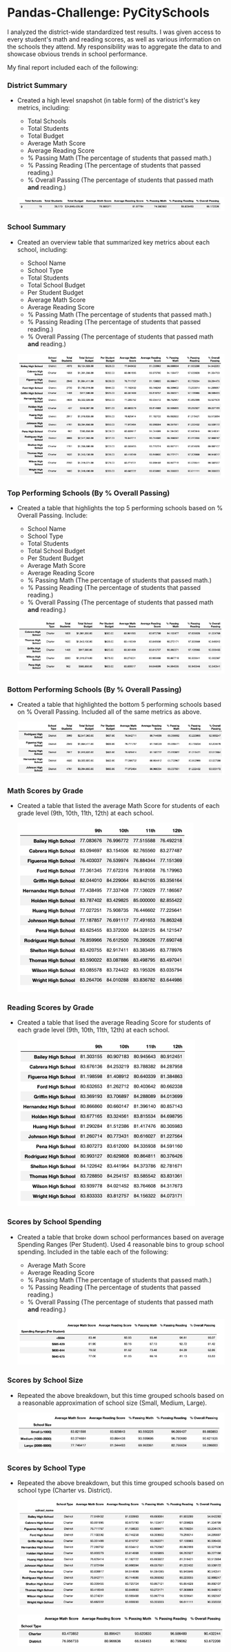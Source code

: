 # Pandas-Challenge: PyCitySchools

I analyzed the district-wide standardized test results. I was given access to every student's math and reading scores, as well as various information on the schools they attend. My responsibility was to aggregate the data to and showcase obvious trends in school performance.

My final report included each of the following:

### District Summary

* Created a high level snapshot (in table form) of the district's key metrics, including:
  * Total Schools
  * Total Students
  * Total Budget
  * Average Math Score
  * Average Reading Score
  * % Passing Math (The percentage of students that passed math.)
  * % Passing Reading (The percentage of students that passed reading.)
  * % Overall Passing (The percentage of students that passed math **and** reading.)
  
  ![image1](PyCitySchools/images/3.png)

### School Summary

* Created an overview table that summarized key metrics about each school, including:
  * School Name
  * School Type
  * Total Students
  * Total School Budget
  * Per Student Budget
  * Average Math Score
  * Average Reading Score
  * % Passing Math (The percentage of students that passed math.)
  * % Passing Reading (The percentage of students that passed reading.)
  * % Overall Passing (The percentage of students that passed math **and** reading.)
  
  ![image2](PyCitySchools/images/4.png)

### Top Performing Schools (By % Overall Passing)

* Created a table that highlights the top 5 performing schools based on % Overall Passing. Include:
  * School Name
  * School Type
  * Total Students
  * Total School Budget
  * Per Student Budget
  * Average Math Score
  * Average Reading Score
  * % Passing Math (The percentage of students that passed math.)
  * % Passing Reading (The percentage of students that passed reading.)
  * % Overall Passing (The percentage of students that passed math **and** reading.)
  
  ![image1](PyCitySchools/images/top.png)

### Bottom Performing Schools (By % Overall Passing)

* Created a table that highlighted the bottom 5 performing schools based on % Overall Passing. Included all of the same metrics as above.

  ![image1](PyCitySchools/images/6.png)

### Math Scores by Grade

* Created a table that listed the average Math Score for students of each grade level (9th, 10th, 11th, 12th) at each school.

  ![image1](PyCitySchools/images/math.png)

### Reading Scores by Grade

* Created a table that lised the average Reading Score for students of each grade level (9th, 10th, 11th, 12th) at each school.

  ![image1](PyCitySchools/images/reading.png)

### Scores by School Spending

* Created a table that broke down school performances based on average Spending Ranges (Per Student). Used 4 reasonable bins to group school spending. Included in the table each of the following:
  * Average Math Score
  * Average Reading Score
  * % Passing Math (The percentage of students that passed math.)
  * % Passing Reading (The percentage of students that passed reading.)
  * % Overall Passing (The percentage of students that passed math **and** reading.)
  
  ![image1](PyCitySchools/images/7.png)

### Scores by School Size

* Repeated the above breakdown, but this time grouped schools based on a reasonable approximation of school size (Small, Medium, Large).

  ![image1](PyCitySchools/images/8.png)

### Scores by School Type

* Repeated the above breakdown, but this time grouped schools based on school type (Charter vs. District).

  ![image1](PyCitySchools/images/9.png)

  ![image1](PyCitySchools/images/10.png)
